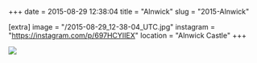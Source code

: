 +++
date = 2015-08-29 12:38:04
title = "Alnwick"
slug = "2015-Alnwick"

[extra]
image = "/2015-08-29_12-38-04_UTC.jpg"
instagram = "https://instagram.com/p/697HCYIIEX"
location = "Alnwick Castle"
+++

<img src="/2015-08-29_12-38-04_UTC.jpg" />
